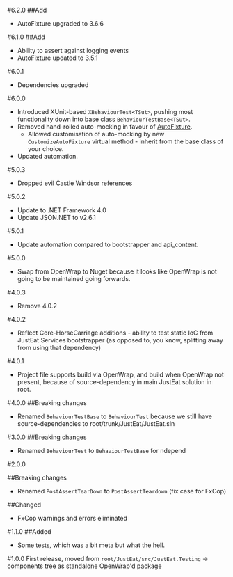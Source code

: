 #6.2.0
##Add
* AutoFixture upgraded to 3.6.6

#6.1.0
##Add
* Ability to assert against logging events
* AutoFixture updated to 3.5.1

#6.0.1
* Dependencies upgraded

#6.0.0
* Introduced XUnit-based `XBehaviourTest<TSut>`, pushing most functionality down into base class `BehaviourTestBase<TSut>`.
* Removed hand-rolled auto-mocking in favour of [AutoFixture](https://github.com/AutoFixture/AutoFixture).
  * Allowed customisation of auto-mocking by new `CustomizeAutoFixture` virtual method - inherit from the base class of your choice.
* Updated automation.

#5.0.3
* Dropped evil Castle Windsor references

#5.0.2
* Update to .NET Framework 4.0
* Update JSON.NET to v2.6.1

#5.0.1
* Update automation compared to bootstrapper and api_content.

#5.0.0
* Swap from OpenWrap to Nuget because it looks like OpenWrap is not going to be maintained going forwards.

#4.0.3
* Remove 4.0.2

#4.0.2
* Reflect Core-HorseCarriage additions - ability to test static IoC from JustEat.Services bootstrapper (as opposed to, you know, splitting away from using that dependency)

#4.0.1
* Project file supports build via OpenWrap, and build when OpenWrap not present, because of source-dependency in main JustEat solution in root.

#4.0.0
##Breaking changes
* Renamed `BehaviourTestBase` to `BehaviourTest` because we still have source-dependencies to root/trunk/JustEat/JustEat.sln

#3.0.0
##Breaking changes
* Renamed `BehaviourTest` to `BehaviourTestBase` for ndepend

#2.0.0

##Breaking changes
* Renamed `PostAssertTearDown` to `PostAssertTeardown` (fix case for FxCop)

##Changed
* FxCop warnings and errors eliminated

#1.1.0
##Added
* Some tests, which was a bit meta but what the hell.

#1.0.0
First release, moved from `root/JustEat/src/JustEat.Testing` -> components tree as standalone OpenWrap'd package
